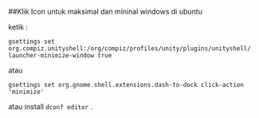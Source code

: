 ##Klik Icon untuk maksimal dan mininal windows di ubuntu

ketik :

```
gsettings set org.compiz.unityshell:/org/compiz/profiles/unity/plugins/unityshell/ launcher-minimize-window true
```

atau
```
gsettings set org.gnome.shell.extensions.dash-to-dock click-action 'minimize'
```

atau install `dconf editor` .
